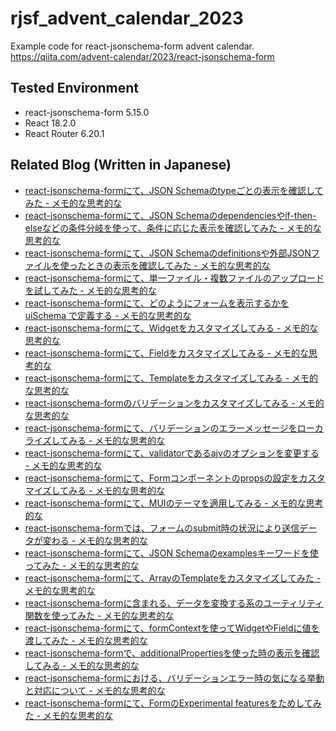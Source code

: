 # rjsf_advent_calendar_2023

Example code for react-jsonschema-form advent calendar.  
https://qiita.com/advent-calendar/2023/react-jsonschema-form

## Tested Environment

- react-jsonschema-form 5.15.0
- React 18.2.0
- React Router 6.20.1

## Related Blog (Written in Japanese)

- [react-jsonschema-formにて、JSON Schemaのtypeごとの表示を確認してみた - メモ的な思考的な](https://thinkami.hatenablog.com/entry/2023/12/02/225506)
- [react-jsonschema-formにて、JSON Schemaのdependenciesやif-then-elseなどの条件分岐を使って、条件に応じた表示を確認してみた - メモ的な思考的な](https://thinkami.hatenablog.com/entry/2023/12/03/185201)
- [react-jsonschema-formにて、JSON Schemaのdefinitionsや外部JSONファイルを使ったときの表示を確認してみた - メモ的な思考的な](https://thinkami.hatenablog.com/entry/2023/12/04/204047)
- [react-jsonschema-formにて、単一ファイル・複数ファイルのアップロードを試してみた - メモ的な思考的な](https://thinkami.hatenablog.com/entry/2023/12/05/212258)
- [react-jsonschema-formにて、どのようにフォームを表示するかを uiSchema で定義する - メモ的な思考的な](https://thinkami.hatenablog.com/entry/2023/12/06/210723)
- [react-jsonschema-formにて、Widgetをカスタマイズしてみる - メモ的な思考的な](https://thinkami.hatenablog.com/entry/2023/12/07/231806)
- [react-jsonschema-formにて、Fieldをカスタマイズしてみる - メモ的な思考的な](https://thinkami.hatenablog.com/entry/2023/12/08/225035)
- [react-jsonschema-formにて、Templateをカスタマイズしてみる - メモ的な思考的な](https://thinkami.hatenablog.com/entry/2023/12/09/225339)
- [react-jsonschema-formのバリデーションをカスタマイズしてみる - メモ的な思考的な](https://thinkami.hatenablog.com/entry/2023/12/10/213209)
- [react-jsonschema-formにて、バリデーションのエラーメッセージをローカライズしてみる - メモ的な思考的な](https://thinkami.hatenablog.com/entry/2023/12/11/220507)
- [react-jsonschema-formにて、validatorであるajvのオプションを変更する - メモ的な思考的な](https://thinkami.hatenablog.com/entry/2023/12/12/200423)
- [react-jsonschema-formにて、Formコンポーネントのpropsの設定をカスタマイズしてみる - メモ的な思考的な](https://thinkami.hatenablog.com/entry/2023/12/13/220914)
- [react-jsonschema-formにて、MUIのテーマを適用してみる - メモ的な思考的な](https://thinkami.hatenablog.com/entry/2023/12/14/224229)
- [react-jsonschema-formでは、フォームのsubmit時の状況により送信データが変わる - メモ的な思考的な](https://thinkami.hatenablog.com/entry/2023/12/16/181914)
- [react-jsonschema-formにて、JSON Schemaのexamplesキーワードを使ってみた - メモ的な思考的な](https://thinkami.hatenablog.com/entry/2023/12/17/171918)
- [react-jsonschema-formにて、ArrayのTemplateをカスタマイズしてみた - メモ的な思考的な](https://thinkami.hatenablog.com/entry/2023/12/18/202034)
- [react-jsonschema-formに含まれる、データを変換する系のユーティリティ関数を使ってみた - メモ的な思考的な](https://thinkami.hatenablog.com/entry/2023/12/19/223025)
- [react-jsonschema-formにて、formContextを使ってWidgetやFieldに値を渡してみた - メモ的な思考的な](https://thinkami.hatenablog.com/entry/2023/12/20/221625)
- [react-jsonschema-formで、additionalPropertiesを使った時の表示を確認してみる - メモ的な思考的な](https://thinkami.hatenablog.com/entry/2023/12/21/225512)
- [react-jsonschema-formにおける、バリデーションエラー時の気になる挙動と対応について - メモ的な思考的な](https://thinkami.hatenablog.com/entry/2023/12/22/233415)
- [react-jsonschema-formにて、FormのExperimental featuresをためしてみた - メモ的な思考的な](https://thinkami.hatenablog.com/entry/2023/12/24/215654)